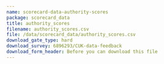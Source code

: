 ```yaml
---
name: scorecard-data-authority-scores
package: scorecard_data
title: authority_scores
filename: authority_scores.csv
file: /data/scorecard_data/authority_scores.csv
download_gate_type: hard
download_survey: 6896293/CUK-data-feedback
download_form_header: Before you can download this file
---
```

